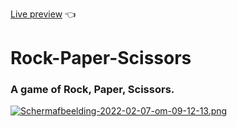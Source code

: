[Live preview](https://lauraa1003.github.io/rock-paper-scissors/) :point_left:

# Rock-Paper-Scissors
### A game of Rock, Paper, Scissors.

[![Schermafbeelding-2022-02-07-om-09-12-13.png](https://i.postimg.cc/prhCj1fS/Schermafbeelding-2022-02-07-om-09-12-13.png)](https://postimg.cc/XBW9SLDK)
